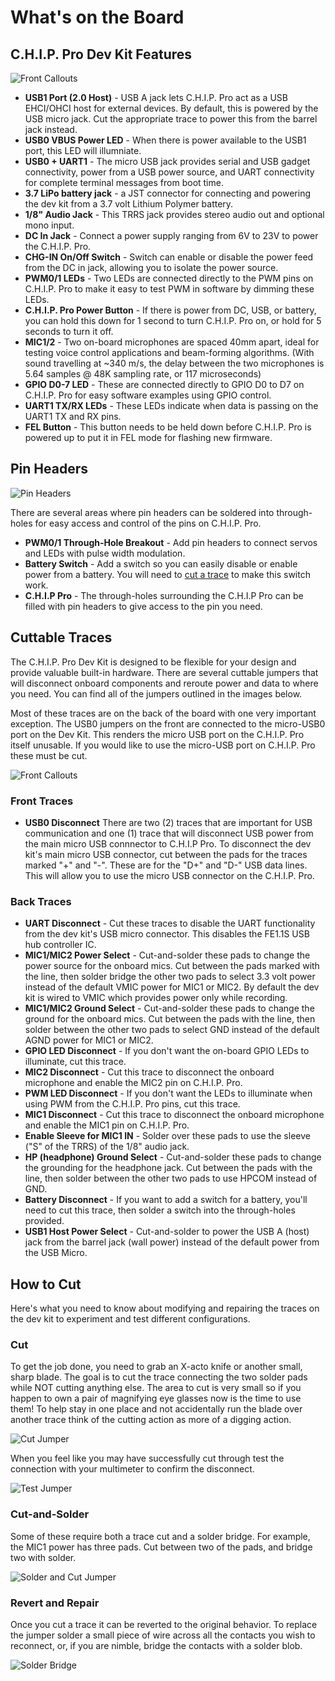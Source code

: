 # What's on the Board

## C.H.I.P. Pro Dev Kit Features

![Front Callouts](images/frontCallout.jpg)

* **USB1 Port (2.0 Host)** - USB A jack lets C.H.I.P. Pro act as a USB EHCI/OHCI host for external devices. By default, this is powered by the USB micro jack. Cut the appropriate trace to power this from the barrel jack instead. 
* **USB0 VBUS Power LED** - When there is power available to the USB1 port, this LED will illumniate.
* **USB0 + UART1** - The micro USB jack provides serial and USB gadget connectivity, power from a USB power source, and UART connectivity for complete terminal messages from boot time.
* **3.7 LiPo battery jack** - a JST connector for connecting and powering the dev kit from a 3.7 volt Lithium Polymer battery.
* **1/8" Audio Jack** - This TRRS jack provides stereo audio out and optional mono input.
* **DC In Jack** - Connect a power supply ranging from 6V to 23V to power the C.H.I.P. Pro.
* **CHG-IN On/Off Switch** - Switch can enable or disable the power feed from the DC in jack, allowing you to isolate the power source.
* **PWM0/1 LEDs** - Two LEDs are connected directly to the PWM pins on C.H.I.P. Pro to make it easy to test PWM in software by dimming these LEDs.
* **C.H.I.P. Pro Power Button** - If there is power from DC, USB, or battery, you can hold this down for 1 second to turn C.H.I.P. Pro on, or hold for 5 seconds to turn it off.
* **MIC1/2** - Two on-board microphones are spaced 40mm apart, ideal for testing voice control applications and beam-forming algorithms. (With sound travelling at ~340 m/s, the delay between the two microphones is 5.64 samples @ 48K sampling rate, or 117 microseconds)
* **GPIO D0-7 LED** - These are connected directly to GPIO D0 to D7 on C.H.I.P. Pro for easy software examples using GPIO control.
* **UART1 TX/RX LEDs** - These LEDs indicate when data is passing on the UART1 TX and RX pins.
* **FEL Button** - This button needs to be held down before C.H.I.P. Pro is powered up to put it in FEL mode for flashing new firmware.

## Pin Headers

![Pin Headers](images/ThruHoles.jpg)

There are several areas where pin headers can be soldered into through-holes for easy access and control of the pins on C.H.I.P. Pro.

* **PWM0/1 Through-Hole Breakout** - Add pin headers to connect servos and LEDs with pulse width modulation.
* **Battery Switch** - Add a switch so you can easily disable or enable power from a battery. You will need to [cut a trace](#back-traces) to make this switch work. 
* **C.H.I.P Pro** - The through-holes surrounding the C.H.I.P Pro can be filled with pin headers to give access to the pin you need.

## Cuttable Traces
The C.H.I.P. Pro Dev Kit is designed to be flexible for your design and provide valuable built-in hardware. There are several cuttable jumpers that will disconnect onboard components and reroute power and data to where you need. You can find all of the jumpers outlined in the images below.

Most of these traces are on the back of the board with one very important exception. The USB0 jumpers on the front are connected to the micro-USB0 port on the Dev Kit. This renders the micro USB port on the C.H.I.P. Pro itself unusable. If you would like to use the micro-USB port on C.H.I.P. Pro these must be cut. 

![Front Callouts](images/cutJumpers.jpg)

### Front Traces

* **USB0 Disconnect**  There are two (2) traces that are important for USB communication and one (1) trace that will disconnect USB power from the main micro USB connnector to C.H.I.P Pro. To disconnect the dev kit's main micro USB connector, cut between the pads for the traces marked "+" and "-". These are for the "D+" and "D-" USB data lines. This will allow you to use the micro USB connector on the C.H.I.P. Pro.

### Back Traces

* **UART Disconnect** - Cut these traces to disable the UART functionality from the dev kit's USB micro connector. This disables the FE1.1S USB hub controller IC.
* **MIC1/MIC2 Power Select** - Cut-and-solder these pads to change the power source for the onboard mics. Cut between the pads marked with the line, then solder bridge the other two pads to select 3.3 volt power instead of the default VMIC power for MIC1 or MIC2. By default the dev kit is wired to VMIC which provides power only while recording. 
* **MIC1/MIC2 Ground Select** - Cut-and-solder these pads to change the ground for the onboard mics. Cut between the pads with the line, then solder between the other two pads to select GND instead of the default AGND power for MIC1 or MIC2.
* **GPIO LED Disconnect** - If you don't want the on-board GPIO LEDs to illuminate, cut this trace.
* **MIC2 Disconnect** - Cut this trace to disconnect the onboard microphone and enable the MIC2 pin on C.H.I.P. Pro.
* **PWM LED Disconnect** - If you don't want the LEDs to illuminate when using PWM from the C.H.I.P. Pro pins, cut this trace. 
* **MIC1 Disconnect** - Cut this trace to disconnect the onboard microphone and enable the MIC1 pin on C.H.I.P. Pro.
* **Enable Sleeve for MIC1 IN** - Solder over these pads to use the sleeve ("S" of the TRRS) of the 1/8" audio jack.
* **HP (headphone) Ground Select** - Cut-and-solder these pads to change the grounding for the headphone jack. Cut between the pads with the line, then solder between the other two pads to use HPCOM instead of GND.
* **Battery Disconnect** - If you want to add a switch for a battery, you'll need to cut this trace, then solder a switch into the through-holes provided.
* **USB1 Host Power Select** - Cut-and-solder to power the USB A (host) jack from the barrel jack (wall power) instead of the default power from the USB Micro. 

## How to Cut

Here's what you need to know about modifying and repairing the traces on the dev kit to experiment and test different configurations.

### Cut 
To get the job done, you need to grab an X-acto knife or another small, sharp blade. The goal is to cut the trace connecting the two solder pads while NOT cutting anything else. The area to cut is very small so if you happen to own a pair of magnifying eye glasses now is the time to use them! To help stay in one place and not accidentally run the blade over another trace think of the cutting action as more of a digging action. 

![Cut Jumper](images/traces_cut.jpg)

When you feel like you may have successfully cut through test the connection with your multimeter to confirm the disconnect.

![Test Jumper](images/traces_test.jpg)

### Cut-and-Solder
Some of these require both a trace cut and a solder bridge. For example, the MIC1 power has three pads. Cut between two of the pads, and bridge two with solder.

![Solder and Cut Jumper](images/traces_solderCutHand.jpg)

### Revert and Repair
Once you cut a trace it can be reverted to the original behavior. To replace the jumper solder a small piece of wire across all the contacts you wish to reconnect, or, if you are nimble, bridge the contacts with a solder blob.

![Solder Bridge](images/traces_solderBridge.jpg)
